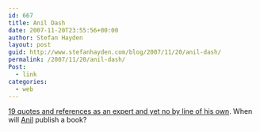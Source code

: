 ```yaml
---
id: 667
title: Anil Dash
date: 2007-11-20T23:55:56+00:00
author: Stefan Hayden
layout: post
guid: http://www.stefanhayden.com/blog/2007/11/20/anil-dash/
permalink: /2007/11/20/anil-dash/
Post:
  - link
categories:
  - web
---
```

<a href="http://amazon.com/s/ref=sr_pg_1?ie=UTF8&rs=&keywords=%26%2334%3Banil%20dash%26%2334%3B&rh=i%3Aaps%2Ck%3A%26%2334%3Banil%20dash%26%2334%3B&page=1">19 quotes and references as an expert and yet no by line of his own</a>. When will <a href="http://www.dashes.com/anil/">Anil</a> publish a book?